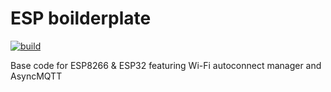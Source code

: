 # ESP boilderplate
[![build](https://github.com/pilotak/ESP-boilerplate/actions/workflows/build.yml/badge.svg)](https://github.com/pilotak/ESP-boilerplate/actions/workflows/build.yml)

Base code for ESP8266 & ESP32 featuring Wi-Fi autoconnect manager and AsyncMQTT

